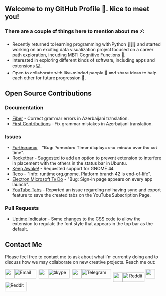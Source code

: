 ## Welcome to my GitHub Profile 🙂. Nice to meet you!
### There are a couple of things here to mention about me ⚡:

- Recently returned to learning programming with Python 👨🏻‍💻 and started working on an exciting data visualization project focused on a career path exploration, including MBTI Cognitive Functions 🔭.
- Interested in exploring different kinds of software, including apps and extensions 💻.
- Open to collaborate with like-minded people 👯 and share ideas to help each other for future progression 🌱.

## Open Source Contributions
### Documentation
- [Fiber](https://github.com/gofiber/fiber/pull/2413) - Correct grammar errors in Azerbaijani translation.
- [First Contributions](https://github.com/firstcontributions/first-contributions/pull/59782) - Fix grammar mistakes in Azerbaijani translation.

### Issues
- [Furtherance](https://github.com/lakoliu/Furtherance/issues/107) - "Bug: Pomodoro Timer displays one-minute over the set time". 
- [Rocketbar](https://github.com/linux-is-awesome/gnome_extension_rocketbar/issues/29) - Suggested to add an option to prevent extension to interfere in placement with the others in the status bar in Ubuntu. 
- [Keep Awake!](https://github.com/jenspfahl/KeepAwake/issues/36) - Requested support for GNOME 44.
- [Reco](https://github.com/ryonakano/reco/issues/190) - "Info: runtime org.gnome. Platform branch 42 is end-of-life".
- [Electron Microsoft To Do](https://github.com/patrick330602/electron-microsoft-todo/issues/4) - "Bug: Sign-in page appears on every app launch". 
- [YouTube Tabs](https://github.com/Gmanicus/Youtube-Tabs/issues/2) - Reported an issue regarding not having sync and export feature to save the created tabs on the YouTube Subscription Page.

### Pull Requests
- [Uptime Indicator](https://github.com/Gniourf/Uptime-Indicator/pull/17) - Some changes to the CSS code to allow the extension to regulate the font style that appears in the top bar as the default.

## Contact Me
Please feel free to contact me to ask about what I'm currently doing and to discuss how we may collaborate on new creative projects. Reach me out:

<a href="mailto:johndoe@gmail.com"><img src="https://camo.githubusercontent.com/0f3aa1f457bb92fbd2411761262ce1fb0f766ed74a4f4289bfc4a0b6024335d6/68747470733a2f2f6564656e742e6769746875622e696f2f537570657254696e7949636f6e732f696d616765732f7376672f656d61696c2e737667" width="30" height="30" /><img src="https://img.shields.io/badge/Email-008080?style=for-the-badge" alt="Email" width="70" height="30"></a> &nbsp;<a href="https://join.skype.com/invite/F3ix8zp5tSBy"><img src="https://camo.githubusercontent.com/738abde95a3c033b2fbe7a56d2e9242fbdad99124b331d9739d1ad25f379e522/68747470733a2f2f6564656e742e6769746875622e696f2f537570657254696e7949636f6e732f696d616765732f7376672f736b7970652e737667" width="30" height="30" /><img src="https://img.shields.io/badge/Skype-0078d7?style=for-the-badge" alt="Skype" width="70" height="30"></a> &nbsp;<a href="https://t.me/kanansnote"><img src="https://camo.githubusercontent.com/f4b401dd7cd9b7840fd31acafd49e151a80e4c9600bf219934461b96dd98e013/68747470733a2f2f6564656e742e6769746875622e696f2f537570657254696e7949636f6e732f696d616765732f7376672f74656c656772616d2e737667" width="30" height="30" /><img src="https://img.shields.io/badge/Telegram-37aee2?style=for-the-badge" alt="Telegram" width="95" height="30"></a> &nbsp;<a href="https://www.reddit.com/user/RegardlessKarma" style="display: inline-block; text-align: center; vertical-align: middle;"><img src="https://camo.githubusercontent.com/521640dc2dba501cde1805c0a42cecf5ccf7fc1378f542fe9fda756fb36add25/68747470733a2f2f6564656e742e6769746875622e696f2f537570657254696e7949636f6e732f696d616765732f7376672f7265646469742e737667" width="30" height="30" /><img src="https://img.shields.io/badge/Reddit-ff4400?style=for-the-badge" alt="Reddit" width="70" height="30"></a> <a href="https://www.reddit.com/user/RegardlessKarma"><img src="https://camo.githubusercontent.com/521640dc2dba501cde1805c0a42cecf5ccf7fc1378f542fe9fda756fb36add25/68747470733a2f2f6564656e742e6769746875622e696f2f537570657254696e7949636f6e732f696d616765732f7376672f7265646469742e737667" width="30" height="30" /><img src="https://img.shields.io/badge/Reddit-ff4400?style=for-the-badge" alt="Reddit" width="70" height="30"></a>
